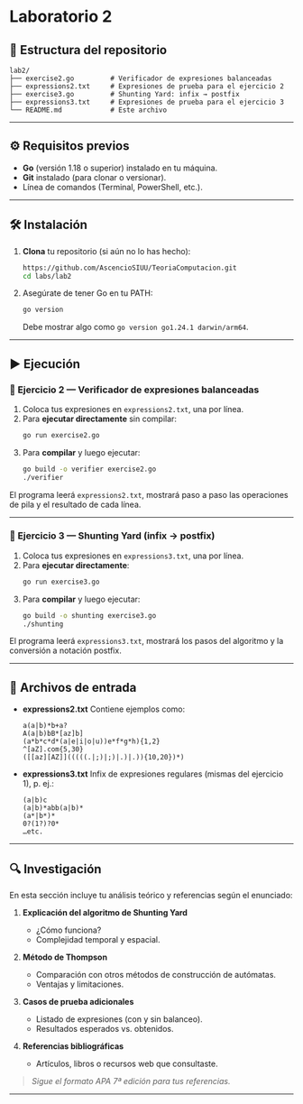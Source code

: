 # Laboratorio 2

## 📁 Estructura del repositorio

```
lab2/
├── exercise2.go         # Verificador de expresiones balanceadas
├── expressions2.txt     # Expresiones de prueba para el ejercicio 2
├── exercise3.go         # Shunting Yard: infix → postfix
├── expressions3.txt     # Expresiones de prueba para el ejercicio 3
└── README.md            # Este archivo
```

---

## ⚙️ Requisitos previos

- **Go** (versión 1.18 o superior) instalado en tu máquina.
- **Git** instalado (para clonar o versionar).
- Línea de comandos (Terminal, PowerShell, etc.).

---

## 🛠️ Instalación

1. **Clona** tu repositorio (si aún no lo has hecho):
   ```bash
   https://github.com/AscencioSIUU/TeoriaComputacion.git
   cd labs/lab2
   ```
2. Asegúrate de tener Go en tu PATH:
   ```bash
   go version
   ```
   Debe mostrar algo como `go version go1.24.1 darwin/arm64`.

---

## ▶️ Ejecución

### 🔹 Ejercicio 2 — Verificador de expresiones balanceadas

1. Coloca tus expresiones en `expressions2.txt`, una por línea.
2. Para **ejecutar directamente** sin compilar:
   ```bash
   go run exercise2.go
   ```
3. Para **compilar** y luego ejecutar:
   ```bash
   go build -o verifier exercise2.go
   ./verifier
   ```

El programa leerá `expressions2.txt`, mostrará paso a paso las operaciones de pila y el resultado de cada línea.

---

### 🔹 Ejercicio 3 — Shunting Yard (infix → postfix)

1. Coloca tus expresiones en `expressions3.txt`, una por línea.
2. Para **ejecutar directamente**:
   ```bash
   go run exercise3.go
   ```
3. Para **compilar** y luego ejecutar:
   ```bash
   go build -o shunting exercise3.go
   ./shunting
   ```

El programa leerá `expressions3.txt`, mostrará los pasos del algoritmo y la conversión a notación postfix.

---

## 📄 Archivos de entrada

- **expressions2.txt**
  Contiene ejemplos como:
  ```
  a(a|b)*b+a?
  A(a|b)bB*[az]b]
  (a*b*c*d*(a|e|i|o|u))e*f*g*h){1,2}
  ^[aZ].com{5,30}
  ([[az][AZ]](((((.|;)|;)|.)|.)){10,20})*)
  ```
- **expressions3.txt**
  Infix de expresiones regulares (mismas del ejercicio 1), p. ej.:
  ```
  (a|b)c
  (a|b)*abb(a|b)*
  (a*|b*)*
  0?(1?)?0*
  …etc.
  ```

---

## 🔍 Investigación

En esta sección incluye tu análisis teórico y referencias según el enunciado:

1. **Explicación del algoritmo de Shunting Yard**

   - ¿Cómo funciona?
   - Complejidad temporal y espacial.

2. **Método de Thompson**

   - Comparación con otros métodos de construcción de autómatas.
   - Ventajas y limitaciones.

3. **Casos de prueba adicionales**

   - Listado de expresiones (con y sin balanceo).
   - Resultados esperados vs. obtenidos.

4. **Referencias bibliográficas**
   - Artículos, libros o recursos web que consultaste.

> _Sigue el formato APA 7ª edición para tus referencias._

---
